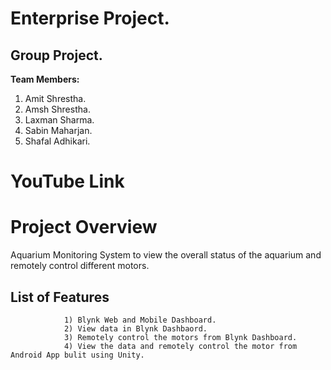 # Enterprise Project.

## Group Project.

**Team Members:**

1. Amit Shrestha.
2. Amsh Shrestha.
3. Laxman Sharma. 
4. Sabin Maharjan.
5. Shafal Adhikari.

# YouTube Link


# Project Overview
Aquarium Monitoring System to view the overall status of the aquarium and remotely control different motors.

## List of Features
                1) Blynk Web and Mobile Dashboard.
                2) View data in Blynk Dashbaord.
                3) Remotely control the motors from Blynk Dashboard.
                4) View the data and remotely control the motor from Android App bulit using Unity.
